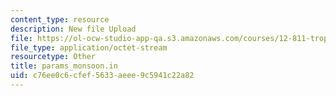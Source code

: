 ```yaml
---
content_type: resource
description: New file Upload
file: https://ol-ocw-studio-app-qa.s3.amazonaws.com/courses/12-811-tropical-meteorology-spring-2011/c76ee0c6cfef5633aeee9c5941c22a82_params_monsoon.in
file_type: application/octet-stream
resourcetype: Other
title: params_monsoon.in
uid: c76ee0c6-cfef-5633-aeee-9c5941c22a82
---
```

